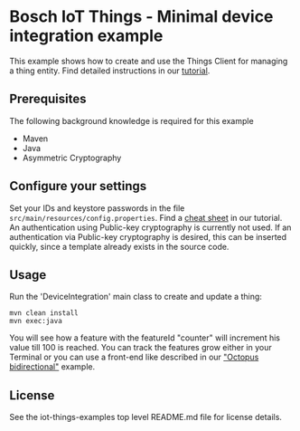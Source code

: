 # Bosch IoT Things - Minimal device integration example

This example shows how to create and use the Things Client for managing a thing entity. Find detailed instructions in our [tutorial](https://things.eu-1.bosch-iot-suite.com/dokuwiki/doku.php?id=examples_tutorial:java_client:start).

## Prerequisites

The following background knowledge is required for this example

- Maven
- Java
- Asymmetric Cryptography

## Configure your settings

Set your IDs and keystore passwords in the file `src/main/resources/config.properties`. Find a [cheat sheet](https://things.eu-1.bosch-iot-suite.com/dokuwiki/doku.php?id=examples_tutorial:java_client:w_device-int#cheatsheet_config_properties) in our tutorial.\
An authentication using Public-key cryptography is currently not used. If an authentication via Public-key cryptography is desired, this can be inserted quickly, since a template already exists in the source code.

## Usage

Run the 'DeviceIntegration' main class to create and update a thing:
```
mvn clean install
mvn exec:java
```

You will see how a feature with the featureId "counter" will increment his value till 100 is reached. You can track the features grow either in your Terminal or you can use a front-end like described in our ["Octopus bidirectional"](https://github.com/bsinno/iot-things-examples/tree/master/octopus-bidirectional) example.

## License

See the iot-things-examples top level README.md file for license details.
